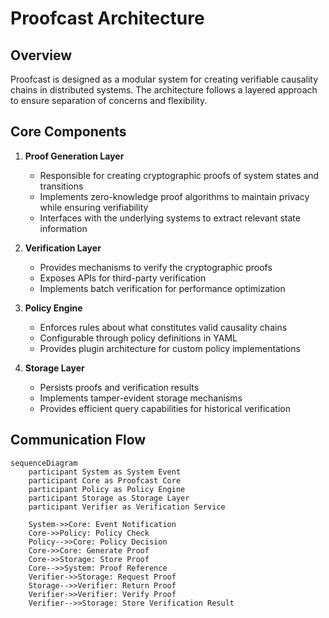 # Proofcast Architecture

## Overview

Proofcast is designed as a modular system for creating verifiable causality chains in distributed systems. The architecture follows a layered approach to ensure separation of concerns and flexibility.

## Core Components

1. **Proof Generation Layer**
   - Responsible for creating cryptographic proofs of system states and transitions
   - Implements zero-knowledge proof algorithms to maintain privacy while ensuring verifiability
   - Interfaces with the underlying systems to extract relevant state information

2. **Verification Layer**
   - Provides mechanisms to verify the cryptographic proofs
   - Exposes APIs for third-party verification
   - Implements batch verification for performance optimization

3. **Policy Engine**
   - Enforces rules about what constitutes valid causality chains
   - Configurable through policy definitions in YAML
   - Provides plugin architecture for custom policy implementations

4. **Storage Layer**
   - Persists proofs and verification results
   - Implements tamper-evident storage mechanisms
   - Provides efficient query capabilities for historical verification

## Communication Flow

```mermaid
sequenceDiagram
    participant System as System Event
    participant Core as Proofcast Core
    participant Policy as Policy Engine
    participant Storage as Storage Layer
    participant Verifier as Verification Service
    
    System->>Core: Event Notification
    Core->>Policy: Policy Check
    Policy-->>Core: Policy Decision
    Core->>Core: Generate Proof
    Core->>Storage: Store Proof
    Core-->>System: Proof Reference
    Verifier->>Storage: Request Proof
    Storage-->>Verifier: Return Proof
    Verifier->>Verifier: Verify Proof
    Verifier-->>Storage: Store Verification Result